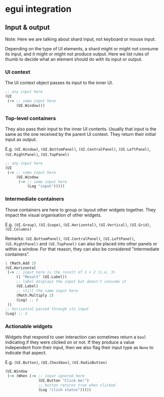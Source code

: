 # egui integration

## Input & output

Note: Here we are talking about shard input, not keyboard or mouse input.

Depending on the type of UI elements, a shard might or might not consume its input, and it might or might not produce output.
Here we list rules of thumb to decide what an element should do with its input or output.

### UI context

The UI context object passes its input to the inner UI.

```clj
;; any input here
(UI
 (-> ;; same input here
     (UI.Window)))
```

### Top-level containers

They also pass their input to the inner UI contents. Usually that input is the same as the one received by the parent UI context.
They return their initial input as output.

E.g. `(UI.Window)`, `(UI.BottomPanel)`, `(UI.CentralPanel)`, `(UI.LeftPanel)`, `(UI.RightPanel)`, `(UI.TopPanel)`

```clj
;; any input here
(UI
 (-> ;; same input here
     (UI.Window
      (-> ;; same input here
          (Log "input")))))
```

### Intermediate containers

Those containers are here to group or layout other widgets together. They impact the visual organisation of other widgets.

E.g. `(UI.Group)`, `(UI.Scope)`, `(UI.Horizontal)`, `(UI.Vertical)`, `(UI.Grid)`, `(UI.Columns)`

Remarks: `(UI.BottomPanel)`, `(UI.CentralPanel)`, `(UI.LeftPanel)`, `(UI.RightPanel)` and `(UI.TopPanel)` can also be placed into other panels or within a window. For that reason, they can also be considered "intermediate containers".

```clj
1 (Math.Add 2)
(UI.Horizontal
 (-> ;; input here is the result of 1 + 2 (i.e. 3)
     (| "Result" (UI.Label))
     ;; label displays the input but doesn't consume it
     (UI.Label)
     ;; still the same input here
     (Math.Multiply 2)
     (Log) ;; 6
 ))
;; horizontal passed through its input
(Log) ;; 3
```

### Actionable widgets

Widgets that respond to user interaction can sometimes return a `bool` indicating if they were clicked on or not. If they produce a value independent from their input, then we also flag their input type as `None` to indicate that aspect.

E.g. `(UI.Button)`, `(UI.Checkbox)`, `(UI.RadioButton)`

```clj
(UI.Window
 (-> (When (-> ;; input ignored here
               (UI.Button "Click me!")
               ;; button returns true when clicked
               (Log "click status")))))
```

